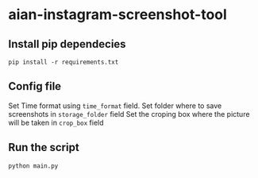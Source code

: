 # aian-instagram-screenshot-tool

## Install pip dependecies
`
pip install -r requirements.txt
`

## Config file
Set Time format using `time_format` field. 
Set folder where to save screenshots in `storage_folder` field
Set the croping box where the picture will be taken in `crop_box` field

## Run the script
`
python main.py
`

